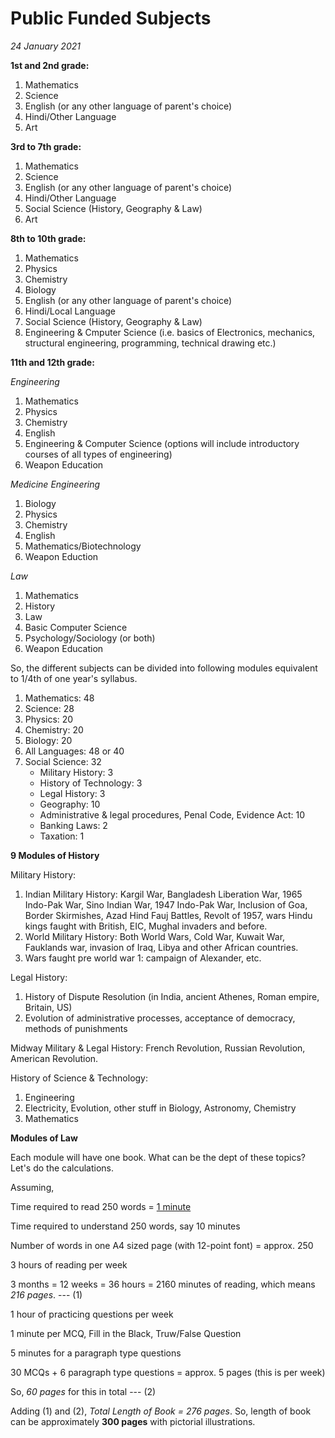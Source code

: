 # Public Funded Subjects

*24 January 2021*

**1st and 2nd grade:**

<ol>
<li> Mathematics
<li> Science
<li> English (or any other language of parent's choice)
<li> Hindi/Other Language
<li> Art
</ol>

**3rd to 7th grade:**

<ol>
<li> Mathematics
<li> Science
<li> English (or any other language of parent's choice)
<li> Hindi/Other Language
<li> Social Science (History, Geography & Law)
<li> Art
</ol>

**8th to 10th grade:**

<ol>
<li> Mathematics
<li> Physics
<li> Chemistry
<li> Biology
<li> English (or any other language of parent's choice)
<li> Hindi/Local Language
<li> Social Science (History, Geography & Law)
<li> Engineering & Cmputer Science (i.e. basics of Electronics, mechanics, structural engineering, programming, technical drawing etc.)
</ol>

**11th and 12th grade:**

*Engineering*
<ol>
<li> Mathematics
<li> Physics
<li> Chemistry
<li> English
<li> Engineering & Computer Science (options will include introductory courses of all types of engineering)
<li> Weapon Education
</ol>

*Medicine*
*Engineering*
<ol>
<li> Biology
<li> Physics
<li> Chemistry
<li> English
<li> Mathematics/Biotechnology
<li> Weapon Eduction
</ol>

*Law*
<ol>
<li> Mathematics
<li> History
<li> Law
<li> Basic Computer Science
<li> Psychology/Sociology (or both)
<li> Weapon Education
</ol>

So, the different subjects can be divided into following modules equivalent to 1/4th of one year's syllabus.

<ol>
<li> Mathematics: 48
<li> Science: 28
<li> Physics: 20
<li> Chemistry: 20
<li> Biology: 20
<li> All Languages: 48 or 40
<li> Social Science: 32
<ul>
<li> Military History: 3
<li> History of Technology: 3
<li> Legal History: 3
<li> Geography: 10
<li> Administrative & legal procedures, Penal Code, Evidence Act: 10
<li> Banking Laws: 2
<li> Taxation: 1
</ul>
</ol>

**9 Modules of History**

Military History:
1. Indian Military History: Kargil War, Bangladesh Liberation War, 1965 Indo-Pak War, Sino Indian War, 1947 Indo-Pak War, Inclusion of Goa, Border Skirmishes, Azad Hind Fauj Battles, Revolt of 1957, wars Hindu kings faught with British, EIC, Mughal invaders and before. 
2. World Military History: Both World Wars, Cold War, Kuwait War, Fauklands war, invasion of Iraq, Libya and other African countries.
3. Wars faught pre world war 1: campaign of Alexander, etc.

Legal History:
1. History of Dispute Resolution (in India, ancient Athenes, Roman empire, Britain, US)
2. Evolution of administrative processes, acceptance of democracy, methods of punishments

Midway Military & Legal History: French Revolution, Russian Revolution, American Revolution. 

History of Science & Technology:
1. Engineering
2. Electricity, Evolution, other stuff in Biology, Astronomy, Chemistry
3. Mathematics

**Modules of Law**

Each module will have one book. What can be the dept of these topics? Let's do the calculations.

Assuming,

Time required to read 250 words = [1 minute](https://www.forbes.com/sites/brettnelson/2012/06/04/do-you-read-fast-enough-to-be-successful/?sh=4c7c42fd462e)

Time required to understand 250 words, say 10 minutes

Number of words in one A4 sized page (with 12-point font) = approx. 250

3 hours of reading per week

3 months = 12 weeks = 36 hours = 2160 minutes of reading, which means *216 pages*. --- (1)

1 hour of practicing questions per week

1 minute per MCQ, Fill in the Black, Truw/False Question

5 minutes for a paragraph type questions

30 MCQs + 6 paragraph type questions = approx. 5 pages (this is per week)

So, *60 pages* for this in total --- (2)

Adding (1) and (2), *Total Length of Book = 276 pages*. So, length of book can be approximately **300 pages** with pictorial illustrations.
